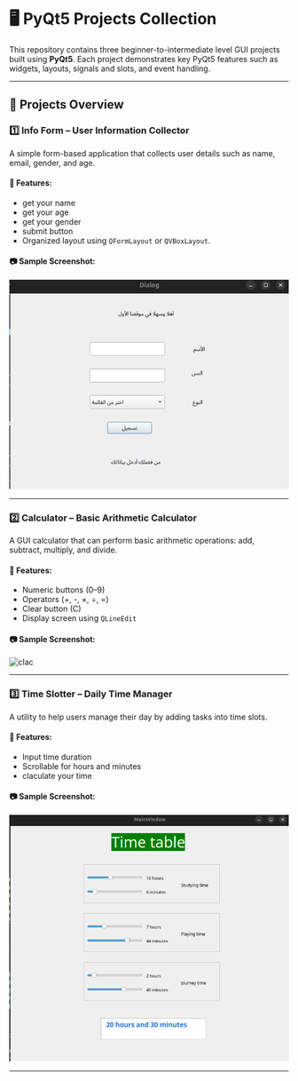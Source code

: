 # 🖥️ PyQt5 Projects Collection

This repository contains three beginner-to-intermediate level GUI projects built using **PyQt5**. Each project demonstrates key PyQt5 features such as widgets, layouts, signals and slots, and event handling.

---

## 📁 Projects Overview

### 1️⃣ Info Form – User Information Collector

A simple form-based application that collects user details such as name, email, gender, and age.

#### 🔹 Features:
- get your name
- get your age
- get your gender
- submit button
- Organized layout using `QFormLayout` or `QVBoxLayout`.

#### 📷 Sample Screenshot:
![form](photos/form.png)



---

### 2️⃣ Calculator – Basic Arithmetic Calculator

A GUI calculator that can perform basic arithmetic operations: add, subtract, multiply, and divide.

#### 🔹 Features:
- Numeric buttons (0–9)
- Operators (+, -, ×, ÷, =)
- Clear button (C)
- Display screen using `QLineEdit`

#### 📷 Sample Screenshot:
![clac](photos/calc.png)



---

### 3️⃣ Time Slotter – Daily Time Manager

A utility to help users manage their day by adding tasks into time slots.

#### 🔹 Features:
- Input time duration
- Scrollable for hours and minutes
- claculate your time

#### 📷 Sample Screenshot:
![time](photos/time.png)



---

